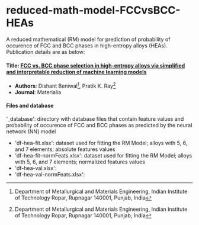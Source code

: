 # reduced-math-model-FCCvsBCC-HEAs
A reduced mathematical (RM) model for prediction of probability of occurence of FCC and BCC phases in high-entropy alloys (HEAs). Publication details are as below:

#### Title: [FCC vs. BCC phase selection in high-entropy alloys via simplified and interpretable reduction of machine learning models](https://www.sciencedirect.com/science/article/pii/S2589152922003131)
- **Authors**: Dishant Beniwal[^1], Pratik K. Ray[^1]
- **Journal**: Materialia
[^1]: Department of Metallurgical and Materials Engineering, Indian Institute of Technology Ropar, Rupnagar 140001, Punjab, India

#### Files and database
'_database': directory with database files that contain feature values and probability of occurence of FCC and BCC phases as predicted by the neural network (NN) model
- 'df-hea-fit.xlsx': dataset used for fitting the RM Model; alloys with 5, 6, and 7 elements; absolute features values
- 'df-hea-fit-normFeats.xlsx': dataset used for fitting the RM Model; alloys with 5, 6, and 7 elements; normalized features values
- 'df-hea-val.xlsx': 
- 'df-hea-val-normFeats.xlsx': 
